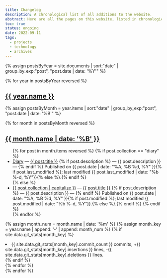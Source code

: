 ```yaml
---
title: Changelog
description: A chronological list of all additions to the website.
abstract: Here are all the pages on this website, listed in chronological order. It's a bit simplistic and not that helpful in its current form, but it's a complex undertaking so please bear with me. The goal is to condense items, and also to include page descriptions. The [commit log](https://github.com/theinvertedform/umt.world/activity) represents a partial history of changes to the website code.
toc: true
status: ongoing
date: 2022-09-11
tags:
  - projects
  - technology
  - archives
---
```


{% assign postsByYear = site.documents | sort:"date" | group_by_exp:"post", "post.date | date: '%Y'" %}

{% for year in postsByYear reversed %}
<section id="{{ year.name }}" class="level1">
  <h1 class="heading" id="{{ year.name }}">
  <a href="#{{ year.name }}">{{ year.name }}</a>
  </h1>

{% assign postsByMonth = year.items | sort:"date" | group_by_exp:"post", "post.date | date: '%B'" %}

{% for month in postsByMonth reversed %}
<section id="{{ year.name }}-{{ month.name | date: '%m' }}" class="level2">
  <h2 class="heading" id="{{ year.name }}-{{ month.name | date: '%m' }}">
  <a href="#{{ year.name }}-{{ month.name | date: '%m' }}">{{ month.name | date: '%B' }}</a> </h2>

  <ul>
{% for post in month.items reversed %}
{% if post.collection == "diary" %}
  <li id="{{ year.name }}-{{ month.name | date: '%m' }}-{{ post.date | date: '%d' }}">
  <a href="/{{ post.collection }}">Diary</a> &mdash; <a href="{{ post.url }}">{{ post.title }}</a> {% if post.description %} &mdash; <span class="post-description">{{ post.description }}</span> &mdash; {% endif %} Published on <time class="post-date" itemprop="datePublished">{{ post.date | date: "%A, %B %d, %Y" }}</time>{% if post.last_modified %}; last modified <time class="post-date" itemprop="dateModified">{{ post.last_modified | date: "%b %-d, %Y"}}</time>{% else %}.{% endif %}
  </li>
{% else %}
  <li id="{{ year.name }}-{{ month.name | date: '%m' }}-{{ post.date | date: '%d' }}">
  <a href="/{{ post.collection }}">{{ post.collection | capitalize }}</a> &mdash; <a href="{{ post.url }}">{{ post.title }}</a> {% if post.description %} &mdash; <span class="post-description">{{ post.description }}</span> &mdash; {% endif %} Published on <time class="post-date" itemprop="datePublished">{{ post.date | date: "%A, %B %d, %Y" }}</time>{% if post.modified %}; last modified <time class="post-date" itemprop="dateModified">{{ post.modified | date: "%b %-d, %Y"}}</time>.{% else %}.{% endif %}
{% endif %}
</li>
{% endfor %}
  </ul>

{% assign month_num = month.name | date: '%m' %}
{% assign month_key = year.name | append: '-' | append: month_num %}
{% if site.data.git_stats[month_key] %}
<li class="git-summary">
  {{ site.data.git_stats[month_key].commit_count }} commits,
  +{{ site.data.git_stats[month_key].insertions }} lines,
  -{{ site.data.git_stats[month_key].deletions }} lines.
</li>
{% endif %}

</section>
{% endfor %}
</section>
{% endfor %}
